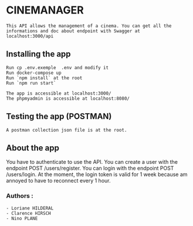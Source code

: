 # CINEMANAGER 

    This API allows the management of a cinema. You can get all the informations and doc about endpoint with Swagger at 
    localhost:3000/api

## Installing the app
    Run cp .env.exemple  .env and modify it
    Run docker-compose up
    Run `npm install` at the root 
    Run `npm run start`

    The app is accessible at localhost:3000/
    The phpmyadmin is accessible at localhost:8080/

## Testing the app (POSTMAN)
    A postman collection json file is at the root.

## About the app
   You have to authenticate to use the API.
   You can create a user with the endpoint POST /users/register.
   You can login with the endpoint POST /users/login.
   At the moment, the login token is valid for 1 week because am annoyed to have to reconnect every 1 hour.

### Authors :
    - Loriane HILDERAL
    - Clarence HIRSCH
    - Nino PLANE